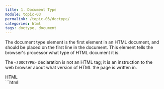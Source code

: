 ```yaml
---
title: 1. Document Type
module: topic-03
permalink: /topic-03/doctype/
categories: html
tags: doctype, document
---
```


<div class="divider-heading"></div>

The document type element is the first element in an HTML document, and should be placed on the first line in the document. This element tells the browser's processor what type of HTML document it is.

The `<!DOCTYPE>` declaration is not an HTML tag; it is an instruction to the web browser about what version of HTML the page is written in.


<div id="code-heading">HTML</div>
```html
<!DOCTYPE html>

```
